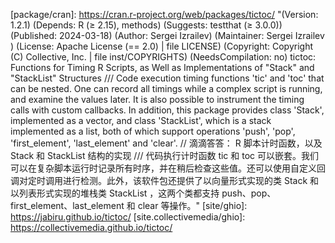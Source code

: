 [src/gh]: https://github.com/jabiru/tictoc.git "(Apache-2.0) (Forked from collectivemedia/tictoc a repo last updated 10 years ago) (Languages: R 99.2%, Shell 0.8%) R package with extended timing functions tic/toc, as well as stack and list structures. // 带有扩展定时函数 tic/toc 以及堆栈和列表结构的 R 包。"
[package/cran]: https://cran.r-project.org/web/packages/tictoc/ "(Version: 	1.2.1) (Depends: 	R (≥ 2.15), methods) (Suggests: 	testthat (≥ 3.0.0)) (Published: 	2024-03-18) (Author: 	Sergei Izrailev) (Maintainer: 	Sergei Izrailev <sizrailev at jabiruventures.com>) (License: 	Apache License (== 2.0) | file LICENSE) (Copyright: 	Copyright (C) Collective, Inc. | file inst/COPYRIGHTS) (NeedsCompilation: 	no) tictoc: Functions for Timing R Scripts, as Well as Implementations of "Stack" and "StackList" Structures /// Code execution timing functions 'tic' and 'toc' that can be nested. One can record all timings while a complex script is running, and examine the values later. It is also possible to instrument the timing calls with custom callbacks. In addition, this package provides class 'Stack', implemented as a vector, and class 'StackList', which is a stack implemented as a list, both of which support operations 'push', 'pop', 'first_element', 'last_element' and 'clear'. // 滴滴答答： R 脚本计时函数，以及 Stack 和 StackList 结构的实现 /// 代码执行计时函数 tic 和 toc 可以嵌套。我们可以在复杂脚本运行时记录所有时序，并在稍后检查这些值。还可以使用自定义回调对定时调用进行检测。此外，该软件包还提供了以向量形式实现的类 Stack 和以列表形式实现的堆栈类 StackList ，这两个类都支持 push、pop、first_element、last_element 和 clear 等操作。"
[site/ghio]: https://jabiru.github.io/tictoc/
[site.collectivemedia/ghio]: https://collectivemedia.github.io/tictoc/
